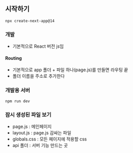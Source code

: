## 시작하기
```shell
npx create-next-app@14
```

### 개발
- 기본적으로 React 버전 js임
#### Routing
- 기본적으로 app 폴더 + 파일 하나(page.js)를 만들면 라우팅 끝
- 폴더 이름을 주소로 추가한다
### 개발용 서버 
```shell
npm run dev
```
### 잠시 생성된 파일 보기
- page.js : 메인페이지
- layout.js : page.js 감싸는 파일
- globals.css : 모든 페이지에 적용할 css
- api 폴더 : 서버 기능 만드는 곳